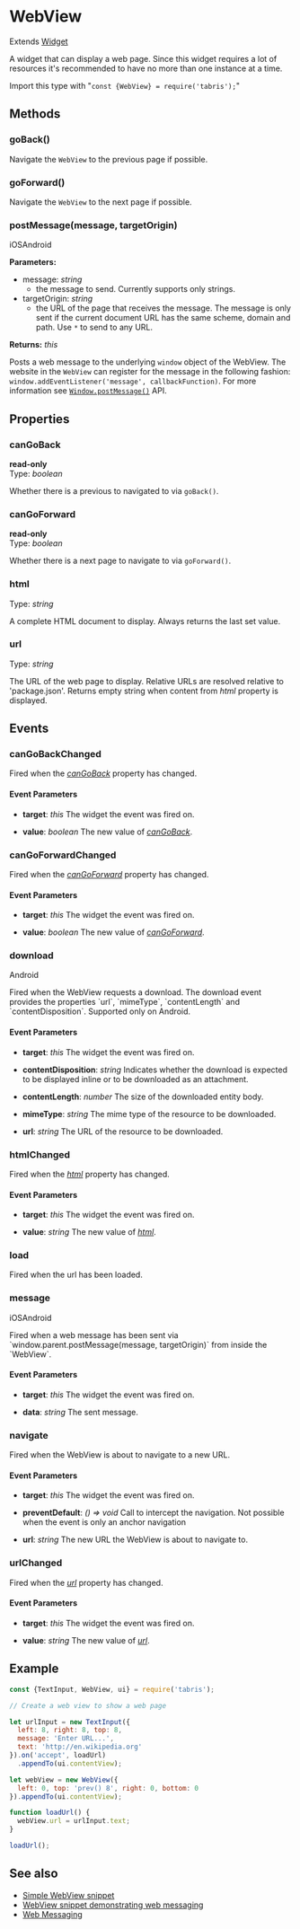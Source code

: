 ---
---
# WebView

Extends [Widget](Widget.md)

A widget that can display a web page. Since this widget requires a lot of resources it's recommended to have no more than one instance at a time.

Import this type with "`const {WebView} = require('tabris');`"

## Methods

### goBack()


Navigate the `WebView` to the previous page if possible.

### goForward()


Navigate the `WebView` to the next page if possible.

### postMessage(message, targetOrigin)
<p class="platforms"><span class="ios-tag" title="supported on iOS">iOS</span><span class="android-tag" title="supported on Android">Android</span></p>

**Parameters:** 

- message: *string*
  - the message to send. Currently supports only strings.
- targetOrigin: *string*
  - the URL of the page that receives the message. The message is only sent if the current document URL has the same scheme, domain and path. Use `*` to send to any URL.

**Returns:** *this*

Posts a web message to the underlying `window` object of the WebView. The website in the `WebView` can register for the message in the following fashion: `window.addEventListener('message', callbackFunction)`. For more information see [`Window.postMessage()`](https://developer.mozilla.org/en-US/docs/Web/API/Window/postMessage) API.


## Properties

### canGoBack


**read-only**<br/>
Type: *boolean*

Whether there is a previous to navigated to via `goBack()`.

### canGoForward


**read-only**<br/>
Type: *boolean*

Whether there is a next page to navigate to via `goForward()`.

### html


Type: *string*

A complete HTML document to display. Always returns the last set value.

### url


Type: *string*

The URL of the web page to display. Relative URLs are resolved relative to 'package.json'. Returns empty string when content from *html* property is displayed.


## Events

### canGoBackChanged

Fired when the [*canGoBack*](#canGoBack) property has changed.

#### Event Parameters 
- **target**: *this*
    The widget the event was fired on.

- **value**: *boolean*
    The new value of [*canGoBack*](#canGoBack).


### canGoForwardChanged

Fired when the [*canGoForward*](#canGoForward) property has changed.

#### Event Parameters 
- **target**: *this*
    The widget the event was fired on.

- **value**: *boolean*
    The new value of [*canGoForward*](#canGoForward).


### download
<p class="platforms"><span class="android-tag" title="supported on Android">Android</span></p>
Fired when the WebView requests a download. The download event provides the properties `url`, `mimeType`, `contentLength` and `contentDisposition`. Supported only on Android.

#### Event Parameters 
- **target**: *this*
    The widget the event was fired on.

- **contentDisposition**: *string*
    Indicates whether the download is expected to be displayed inline or to be downloaded as an attachment.

- **contentLength**: *number*
    The size of the downloaded entity body.

- **mimeType**: *string*
    The mime type of the resource to be downloaded.

- **url**: *string*
    The URL of the resource to be downloaded.


### htmlChanged

Fired when the [*html*](#html) property has changed.

#### Event Parameters 
- **target**: *this*
    The widget the event was fired on.

- **value**: *string*
    The new value of [*html*](#html).


### load

Fired when the url has been loaded.
### message
<p class="platforms"><span class="ios-tag" title="supported on iOS">iOS</span><span class="android-tag" title="supported on Android">Android</span></p>
Fired when a web message has been sent via `window.parent.postMessage(message, targetOrigin)` from inside the `WebView`.

#### Event Parameters 
- **target**: *this*
    The widget the event was fired on.

- **data**: *string*
    The sent message.


### navigate

Fired when the WebView is about to navigate to a new URL.

#### Event Parameters 
- **target**: *this*
    The widget the event was fired on.

- **preventDefault**: *() =&gt; void*
    Call to intercept the navigation.  Not possible when the event is only an anchor navigation

- **url**: *string*
    The new URL the WebView is about to navigate to.


### urlChanged

Fired when the [*url*](#url) property has changed.

#### Event Parameters 
- **target**: *this*
    The widget the event was fired on.

- **value**: *string*
    The new value of [*url*](#url).





## Example
```js
const {TextInput, WebView, ui} = require('tabris');

// Create a web view to show a web page

let urlInput = new TextInput({
  left: 8, right: 8, top: 8,
  message: 'Enter URL...',
  text: 'http://en.wikipedia.org'
}).on('accept', loadUrl)
  .appendTo(ui.contentView);

let webView = new WebView({
  left: 0, top: 'prev() 8', right: 0, bottom: 0
}).appendTo(ui.contentView);

function loadUrl() {
  webView.url = urlInput.text;
}

loadUrl();
```
## See also

- [Simple WebView snippet](https://github.com/eclipsesource/tabris-js/tree/v2.8.0/snippets/webview.js)
- [WebView snippet demonstrating web messaging](https://github.com/eclipsesource/tabris-js/tree/v2.8.0/snippets/webview-webmessaging.js)
- [Web Messaging](https://en.wikipedia.org/wiki/Web_Messaging)

